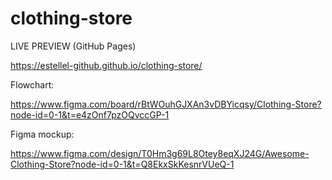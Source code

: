# clothing-store

LIVE PREVIEW (GitHub Pages)

https://estellel-github.github.io/clothing-store/

Flowchart:

https://www.figma.com/board/rBtWOuhGJXAn3vDBYicqsy/Clothing-Store?node-id=0-1&t=e4zOnf7pzOQvccGP-1

Figma mockup:

https://www.figma.com/design/T0Hm3g69L8Otey8eqXJ24G/Awesome-Clothing-Store?node-id=0-1&t=Q8EkxSkKesnrVUeQ-1


